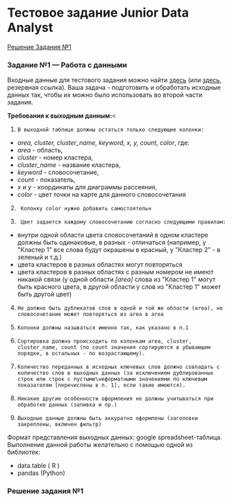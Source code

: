 # Тестовое задание Junior Data Analyst

[Решение Задания №1](#Решение_Задания_№1)


### Задание №1 — Работа с данными
Входные данные для тестового задания можно найти [здесь](https://docs.google.com/spreadsheets/d/165sp-lWd1L4qWxggw25DJo_njOCvzdUjAd414NSE8co/edit?usp=sharing) (или [здесь](https://docs.google.com/spreadsheets/d/1SWZCf9MSjP1wNuphLEOH9bA23qbUIyt9/edit?usp=sharing&ouid=100308789753749109392&rtpof=true&sd=true), резервная ссылка).
Ваша задача - подготовить и обработать исходные данных так, чтобы их можно было использовать во второй части задания.

**Требования к выходным данным:**<
1.     В выходной таблице должны остаться только следующие колонки:
* _area, cluster, cluster_name, keyword, x, y, count, color_, где:
*  _area_ - область,
*  _cluster_ - номер кластера,
*  _cluster_name_ - название кластера,
*  _keyword_ - словосочетание,
*  _count_ - показатель,
*  _x_ и _y_ - координаты для диаграммы рассеяния,
*  _color_ - цвет точки на карте для данного словосочетания
2.      Колонку color нужно добавить самостоятельн
3.      Цвет задается каждому словосочетанию согласно следующими правилам:
* внутри одной области цвета словосочетаний в одном кластере должны быть одинаковые, в разных - отличаться (например, у "Кластер 1" все слова будут окрашены в красный, у "Кластер 2" - в зеленый и т.д.)
* цвета кластеров в разных областях могут повторяться
* цвета кластеров в разных областях с разным номером не имеют никакой связи (у одной области _[area]_ слова из "Кластер 1" могут быть красного цвета, в другой области у слов из "Кластер 1" может быть другой цвет)
4.     Не должно быть дубликатов слов в одной и той же области (area), но словосочетание может повторяться из area в area
5.     Колонки должны называться именно так, как указано в п.1
6.     Сортировка должна происходить по колонкам area, cluster, cluster_name, count (по count значения сортируются в убывающем порядке, в остальных - по возрастающему).
7.     Количество переданных в исходных ключевых слов должно совпадать с количество слов в выходных данных (за исключением дублированных строк или строк с пустыми\неформатными значениями по ключевым показателям [перечислены в п. 1], если такие имеются).
8.     Никакие другие особенности оформления не должны учитываться при обработке данных (заливка и пр.)
9.     Выходные данные должны быть аккуратно оформлены (заголовки закреплены, включен фильтр)
Формат представления выходных данных: google spreadsheet-таблица.
Выполнение данной работы желательно с помощью одной из библиотек:
* data.table ( R )
* pandas  (Python)

<a name="Решение_Задания_№1"></a>
### Решение задания №1

